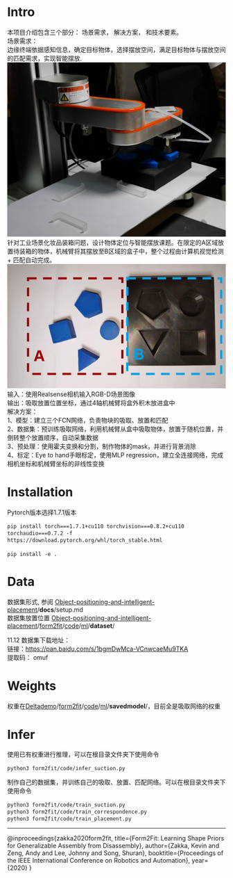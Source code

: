 # Intro
本项目介绍包含三个部分： 场景需求， 解决方案， 和技术要素。  
场景需求：  
边缘终端依据感知信息，确定目标物体，选择摆放空间，满足目标物体与摆放空间的匹配需求，实现智能摆放.  
    ![](/assets/firstplace1.png)
针对工业场景化妆品装箱问题，设计物体定位与智能摆放课题。在限定的A区域放置待装箱的物体，机械臂将其摆放至B区域的盒子中，整个过程由计算机视觉检测 + 匹配自动完成。  
    ![](/assets/A&B.png)
输入：使用Realsense相机输入RGB-D场景图像  
输出：吸取放置位置坐标，通过4轴机械臂将盒外积木放进盒中    
解决方案：  
1、模型：建立三个FCN网络，负责物块的吸取、放置和匹配  
2、数据集：预训练吸取网络，利用机械臂从盒中吸取物体，放置于随机位置，并倒转整个放置顺序，自动采集数据  
3、预处理：使用霍夫变换和分割，制作物体的mask，并进行背景消除  
4、标定：Eye to hand手眼标定，使用MLP regression，建立全连接网络，完成相机坐标和机械臂坐标的非线性变换  

# Installation
Pytorch版本选择1.7.1版本    

    pip install torch===1.7.1+cu110 torchvision===0.8.2+cu110 torchaudio===0.7.2 -f https://download.pytorch.org/whl/torch_stable.html    
    
    pip install -e .      
    
   
# Data
数据集形式, 参阅
[Object-positioning-and-intelligent-placement](https://github.com/Geiright/Deltademo)/**docs**/setup.md  
数据集放置位置
[Object-positioning-and-intelligent-placement](https://github.com/Geiright/Deltademo)/[form2fit](https://github.com/Geiright/Deltademo/tree/master/form2fit)/[code](https://github.com/Geiright/Deltademo/tree/master/form2fit/code)/[ml](https://github.com/Geiright/Deltademo/tree/master/form2fit/code/ml)/**dataset**/ 

11.12 数据集下载地址：  
链接：https://pan.baidu.com/s/1bgmDwMca-VCnwcaeMu9TKA  
提取码：    omuf  

# Weights
权重在[Deltademo](https://github.com/Geiright/Deltademo)/[form2fit](https://github.com/Geiright/Deltademo/tree/master/form2fit)/[code](https://github.com/Geiright/Deltademo/tree/master/form2fit/code)/[ml](https://github.com/Geiright/Deltademo/tree/master/form2fit/code/ml)/**savedmodel**/，目前全是吸取网络的权重    

# Infer
使用已有权重进行推理，可以在根目录文件夹下使用命令

    python3 form2fit/code/infer_suction.py

制作自己的数据集，并训练自己的吸取、放置、匹配网络。可以在根目录文件夹下使用命令

    python3 form2fit/code/train_suction.py
    python3 form2fit/code/train_correspondence.py
    python3 form2fit/code/train_placement.py

****
@inproceedings{zakka2020form2fit,
  title={Form2Fit: Learning Shape Priors for Generalizable Assembly from Disassembly},
  author={Zakka, Kevin and Zeng, Andy and Lee, Johnny and Song, Shuran},
  booktitle={Proceedings of the IEEE International Conference on Robotics and Automation},
  year={2020}
}
